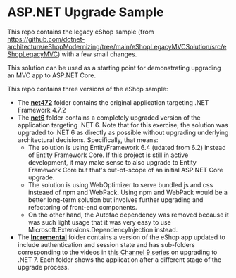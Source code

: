 # ASP.NET Upgrade Sample

This repo contains the legacy eShop sample (from https://github.com/dotnet-architecture/eShopModernizing/tree/main/eShopLegacyMVCSolution/src/eShopLegacyMVC) with a few small changes.

This solution can be used as a starting point for demonstrating upgrading an MVC app to ASP.NET Core.

This repo contains three versions of the eShop sample:

* The **[net472](net472)** folder contains the original application targeting .NET Framework 4.7.2
* The **[net6](net6)** folder contains a completely upgraded version of the application targeting .NET 6. Note that for this exercise, the solution was upgraded to .NET 6 as directly as possible without upgrading underlying architectural decisions. Specifically, that means:
  * The solution is using EntityFramework 6.4 (udated from 6.2) instead of Entity Framework Core. If this project is still in active development, it may make sense to also upgrade to Entity Framework Core but that's out-of-scope of an initial ASP.NET Core upgrade.
  * The solution is using WebOptimizer to serve bundled js and css insteaed of npm and WebPack. Using npm and WebPack would be a better long-term solution but involves further upgrading and refactoring of front-end components.
  * On the other hand, the Autofac dependency was removed because it was such light usage that it was very easy to use Microsoft.Extensions.DependencyInjection instead.
* The **[Incremental](Incremental)** folder contains a version of the eShop app updated to include authentication and session state and has sub-folders corresponding to the videos in [this Channel 9 series](https://docs.microsoft.com/VideoSeriesComingSoon) on upgrading to .NET 7. Each folder shows the application after a different stage of the upgrade process.
